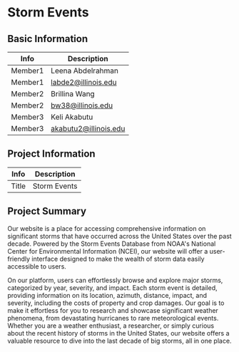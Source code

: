 # Storm Events

## Basic Information

|   Info      |        Description     |
| ----------- | ---------------------- |
| Member1     |    Leena Abdelrahman   |
| Member1     |  labde2@illinois.edu   |
| Member2     |      Brillina Wang     |
| Member2     |    bw38@illinois.edu   |
| Member3     |      Keli Akabutu      |
| Member3     |  akabutu2@illinois.edu |


## Project Information

|   Info      |        Description     |
| ----------- | ---------------------- |
|  Title      |       Storm Events     |


## Project Summary

Our website is a place for accessing comprehensive information on significant storms that have occurred across the United States over the past decade. Powered by the Storm Events Database from NOAA's National Center for Environmental Information (NCEI), our website will offer a user-friendly interface designed to make the wealth of storm data easily accessible to users. 

On our platform, users can effortlessly browse and explore major storms, categorized by year, severity, and impact. Each storm event is detailed, providing information on its location, azimuth, distance, impact, and severity, including the costs of property and crop damages. Our goal is to make it effortless for you to research and showcase significant weather phenomena, from devastating hurricanes to rare meteorological events. Whether you are a weather enthusiast, a researcher, or simply curious about the recent history of storms in the United States, our website offers a valuable resource to dive into the last decade of big storms, all in one place. 

